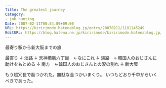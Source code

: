 ```yaml
---
Title: The greatest journey
Category:
- job hunting
Date: 2007-02-11T00:54:09+09:00
URL: https://kiririmode.hatenablog.jp/entry/20070211/1181145249
EditURL: https://blog.hatena.ne.jp/kiririmode/kiririmode.hatenablog.jp/atom/entry/8454420450078217614
---
```


最寄り駅から新大阪までの旅

最寄り
↓
淡路
↓
天神橋筋六丁目　←なにこれ
↓
淡路　←韓国人のおじさんに助けをもとめる
↓
南方　←韓国人のおじさんとの涙の別れ
↓
新大阪

もう超冗長で超つかれた。無駄な金つかいまくり。
いつもどおり千中からいくべきであった。 
